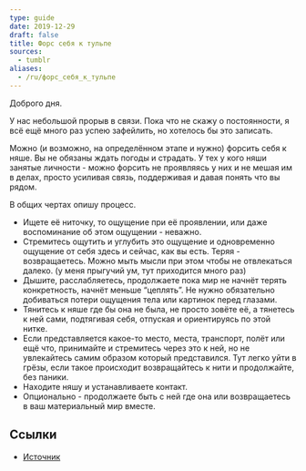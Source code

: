 ```yaml
---
type: guide
date: 2019-12-29
draft: false
title: Форс себя к тульпе
sources:
  - tumblr
aliases:
  - /ru/форс_себя_к_тульпе
---
```

Доброго дня.

У нас небольшой прорыв в связи. Пока что не скажу о постоянности, я всё ещё много раз успею зафейлить, но хотелось бы это записать.

Можно (и возможно, на определённом этапе и нужно) форсить себя к няше. Вы не обязаны ждать погоды и страдать. У тех у кого няши занятые личности - можно форсить не проявляясь у них и не мешая им в делах, просто усиливая связь, поддерживая и давая понять что вы рядом.

В общих чертах опишу процесс.
- Ищете её ниточку, то ощущение при её проявлении, или даже воспоминание об этом ощущении - неважно.
- Стремитесь ощутить и углубить это ощущение и одновременно ощущение от себя здесь и сейчас, как вы есть. Теряя - возвращаетесь. Можно мыть мысли при этом чтобы не отвлекаться далеко. (у меня прыгучий ум, тут приходится много раз)
- Дышите, расслабляетесь, продолжаете пока мир не начнёт терять конкретность, начнёт меньше “цеплять”. Не нужно обязательно добиваться потери ощущения тела или картинок перед глазами.
- Тянитесь к няше где бы она не была, не просто зовёте её, а тянетесь к ней сами, подтягивая себя, отпуская и ориентируясь по этой нитке.
- Если представляется какое-то место, места, транспорт, полёт или ещё что, принимайте и стремитесь через это к ней, но не увлекайтесь самим образом который представился. Тут легко уйти в грёзы, если такое происходит возвращайтесь к нити и продолжайте, без паники.
- Находите няшу и устанавливаете контакт.
- Опционально - продолжаете быть с ней где она или возвращаетесь в ваш материальный мир вместе.

## Ссылки
* [Источник](http://foolstulpa.tumblr.com/post/81273631213)
